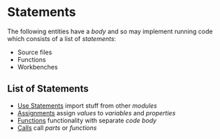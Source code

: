 # Statements

The following entities have a *body* and so may implement running code which consists of a list of *statements*:

- Source files
- Functions
- Workbenches

## List of Statements

- [Use Statements](use.md) import stuff from other *modules*
- [Assignments](assignments.md) assign *values* to *variables* and *properties*
- [Functions](functions.md) functionality with separate *code body*
- [Calls](calls.md) call *parts* or *functions*
